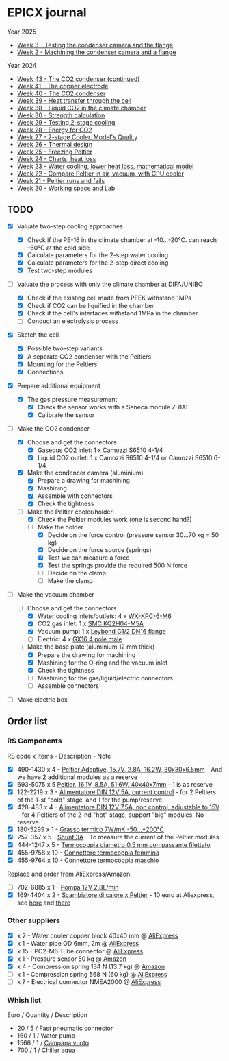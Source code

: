 # EPICX journal
Year 2025
- [Week 3 - Testing the condenser camera and the flange](<journal/2025 week 03.md>)
- [Week 2 - Machining the condenser camera and a flange](<journal/2025 week 02.md>)

Year 2024
- [Week 43 - The CO2 condenser (continued)](<journal/2024 week 43.md>)
- [Week 41 - The copper electrode](<journal/2024 week 41.md>)
- [Week 40 - The CO2 condenser](<journal/2024 week 40.md>)
- [Week 39 - Heat transfer through the cell](<journal/2024 week 39.md>)
- [Week 38 - Liquid CO2 in the climate chamber](<journal/2024 week 38.md>)
- [Week 30 - Strength calculation](<journal/2024 week 30.md>)
- [Week 29 - Testing 2-stage cooling](<journal/2024 week 29.md>)
- [Week 28 - Energy for CO2](<journal/2024 week 28.md>)
- [Week 27 - 2-stage Cooler, Model's Quality](<journal/2024 week 27.md>)
- [Week 26 - Thermal design](<journal/2024 week 26.md>)
- [Week 25 - Freezing Peltier](<journal/2024 week 25.md>)
- [Week 24 - Charts, heat loss](<journal/2024 week 24.md>)
- [Week 23 - Water cooling, lower heat loss, mathematical model](<journal/2024 week 23.md>)
- [Week 22 - Compare Peltier in air, vacuum, with CPU cooler](<journal/2024 week 22.md>)
- [Week 21 - Peltier runs and fails](<journal/2024 week 21.md>)
- [Week 20 - Working space and Lab](<journal/2024 week 20.md>)

## TODO

- [x] Valuate two-step cooling approaches
    - [x] Check if the PE-16 in the climate chamber at -10...-20&deg;C. can reach -60&deg;C at the cold side
    - [x] Calculate parameters for the 2-step water cooling
    - [x] Calculate parameters for the 2-step direct cooling
    - [x] Test two-step modules
- [ ] Valuate the process with only the climate chamber at DIFA/UNIBO
    - [x] Check if the existing cell made from PEEK withstand 1MPa
    - [x] Check if CO2 can be liquified in the chamber
    - [x] Check if the cell's interfaces withstand 1MPa in the chamber
    - [ ] Conduct an electrolysis process
- [x] Sketch the cell
    - [x] Possible two-step variants
    - [x] A separate CO2 condenser with the Peltiers
    - [x] Mounting for the Peltiers 
    - [x] Connections
- [x] Prepare additional equipment
    - [x] The gas pressure measurement
        - [x] Check the sensor works with a Seneca module Z-8AI
        - [x] Calibrate the sensor 
- [ ] Make the CO2 condenser
    - [x] Choose and get the connectors
        - [x] Gaseous CO2 inlet: 1 x Camozzi S6510 4-1/4
        - [x] Liquid CO2 outlet: 1 x Camozzi S6510 4-1/4 or Camozzi S6510 6-1/4
    - [x] Make the condencer camera (aluminium)
        - [x] Prepare a drawing for machining
        - [x] Mashining
        - [x] Assemble with connectors
        - [x] Check the tightness
    - [ ] Make the Peltier cooler/holder
        - [x] Check the Peltier modules work (one is second hand?)
        - [ ] Make the holder
            - [x] Decide on the force control (pressure sensor 30...70 kg = 50 kg)
            - [x] Decide on the force source (springs)
            - [x] Test we can measure a force
            - [x] Test the springs provide the required 500 N force
            - [ ] Decide on the clamp
            - [ ] Make the clamp
- [ ] Make the vacuum chamber
    - [ ] Choose and get the connectors
        - [x] Water cooling inlets/outlets: 4 x [WX-KPC-6-M6](https://www.aliexpress.com/item/1005003339030118.htm)
        - [x] CO2 gas inlet: 1 x [SMC KQ2H04-M5A](https://it.rs-online.com/web/p/raccordi-per-pneumatica/7715068)
        - [x] Vacuum pump: 1 x [Leybond G1/2 DN16 flange](https://www.leyboldproducts.com/products/flanges-and-fittings/iso-kf/flanges-adapters/483/screw-in-flanges-iso-kf?number=88631)
        - [ ] Electric: 4 x [GX16 4 pole male](https://www.amazon.it/dp/B0CKVWC2CB)
    - [ ] Make the base plate (aluminium 12 mm thick)
        - [x] Prepare the drawing for machining
        - [x] Mashining for the O-ring and the vacuum inlet
        - [x] Check the tightness
        - [ ] Mashining for the gas/liguid/electric connectors
        - [ ] Assemble connectors
- [ ] Make electric box


## Order list
### RS Components
RS code x Items - Description - Note
- [x] 490-1430 x 4 - [Peltier Adaptive, 15.7V, 2.8A, 16.2W, 30x30x6.5mm](https://it.rs-online.com/web/p/moduli-peltier/4901430) - And we have 2 additional modules as a reserve 
- [x] 693-5075 x 5 [Peltier, 16.1V, 8.5A, 51.6W, 40x40x7mm](https://it.rs-online.com/web/p/moduli-peltier/6935075) - 1 is as reserve
- [x] 122-2219 x 3 - [Alimentatore DIN 12V 5A, current control](https://it.rs-online.com/web/p/alimentatori-per-guida-din/1222219) - for 2 Peltiers of the 1-st "cold" stage, and 1 for the pump/reserve.
- [x] 428-483 x 4 - [Alimentatore DIN 12V 7.5A, non control, adjustable to 15V](https://it.rs-online.com/web/p/alimentatori-per-guida-din/0428483) - for 4 Peltiers of the 2-nd "hot" stage, support "big" modules. No reserve. 
- [x] 180-5299 x 1 - [Grasso termico 7W/mK -50...+200&deg;C](https://it.rs-online.com/web/p/grasso-termico/1805299)
- [x] 257-357 x 5 - [Shunt 3A](https://it.rs-online.com/web/p/shunt/0257357) - To measure the current of the Peltier modules
- [x] 444-1247 x 5 - [Termocoppia diametro 0.5 mm con passante filettato](https://it.rs-online.com/web/p/termocoppie/4441247)
- [x] 455-9758 x 10 - [Connettore termocoppia femmina](https://it.rs-online.com/web/p/accessori-per-sensori/4559758)
- [x] 455-9764 x 10 - [Connettore termocoppia maschio](https://it.rs-online.com/web/p/accessori-per-sensori/4559764)

Replace and order from AliExpress/Amazon:
- [ ] 702-6885 x 1 - [Pompa 12V 2.8L/min](https://it.rs-online.com/web/p/pompe-per-acqua/7026885)
- [x] 169-4404 x 2 - [Scambiatore di calore x Peltier](https://it.rs-online.com/web/p/scambiatori-di-calore-a-piastre/1694404) - 10 euro at Aliexpress, see [here](https://it.aliexpress.com/item/1005005489417933.html) and [there](https://it.aliexpress.com/item/32839597996.html)

### Other suppliers
- [x] x 2 - Water cooler copper block 40x40 mm @ [AliExpress](https://it.aliexpress.com/item/1005005489417933.html)
- [x] x 1 - Water pipe OD 6mm, 2m @ [AliExpress](https://www.aliexpress.com/item/1005005489417933.html)
- [x] x 15 - PC2-M6 Tube connector @ [AliExpress](https://www.aliexpress.com/item/1005003339030118.html)
- [x] x 1 - Pressure sensor 50 kg @ [Amazon](https://www.amazon.it/gp/product/B09VD4JPVZ)
- [x] x 4 - Compression spring 134 N (13.7 kg) @ [Amazon](https://www.amazon.it/dp/B0CJ33P2JM)
- [ ] x 1 - Compression spring 568 N (60 kg) @ [AliExpress](https://www.aliexpress.com/item/1005006179898963.html)
- [ ] x ? - Electrical connector NMEA2000 @ [AliExpress](https://www.aliexpress.com/item/1005004985187840.html)

### Whish list
Euro / Quantity / Description
- 20 / 5 / Fast pneumatic connector
- 160 / 1 / Water pump
- 1566 / 1 / [Campana vuoto](https://www.castrocompositesshop.com/it/materiali-di-vuoto/1546-campana-a-vuoto-17-litri.html)
- 700 / 1 / [Chiller aqua](https://www.lasermake.it/product/26238829/chiller-cw-5200-per-ricircolo-raffreddamento-acqua)
